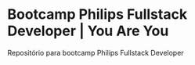 # Bootcamp Philips Fullstack Developer | You Are You
Repositório para bootcamp Philips Fullstack Developer
